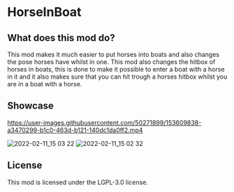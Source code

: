 # HorseInBoat

## What does this mod do?
This mod makes it much easier to put horses into boats and also changes the pose horses have whilst in one. This mod also changes the hitbox of horses in boats, this is done to make it possible to enter a boat with a horse in it and it also makes sure that you can hit trough a horses hitbox whilst you are in a boat with a horse.

## Showcase
https://user-images.githubusercontent.com/50271899/153609838-a3470299-b1c0-463d-b121-140dc1da0ff2.mp4

![2022-02-11_15 03 22](https://user-images.githubusercontent.com/50271899/153605468-e94b3606-20af-40d7-8201-e507cc8c8c34.png)
![2022-02-11_15 02 32](https://user-images.githubusercontent.com/50271899/153605956-21010f33-9b21-4e69-9b6a-d6be6ef7bb49.png)

## License
This mod is licensed under the LGPL-3.0 license.
